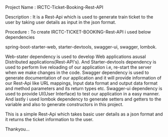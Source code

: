 Project Name : IRCTC-Ticket-Booking-Rest-API

Description : It is a Rest-Api which is used to generate train ticket to the user by taking user details as input in the json format.

Procedure : To create IRCTC-TICKET-BOOKING-Rest-API i used below dependencies

spring-boot-starter-web,
starter-devtools, swagger-ui, swagger, lombok.

Web-stater dependency is used to develop Web applications asusal Distributed applications(Rest-API's). And Starter-devtools dependency is used to perform live reloading of our application i.e, re-start the server when we make changes in the code. Swagger dependency is used to generate documentation of our application and it will provide information of our Rest-Api like URL mappings, Input data format and output data format and method parameters and its return types etc. Swagger-ui dependency is used to provide UI(User Interface) to test our application in a easy manner. And lastly i used lombok dependency to generate setters and getters to the variable and also to generate constructors in this project.

This is a simple Rest-Api which takes basic user details as a json format and it returns the ticket information to the user.

Thankyou...
